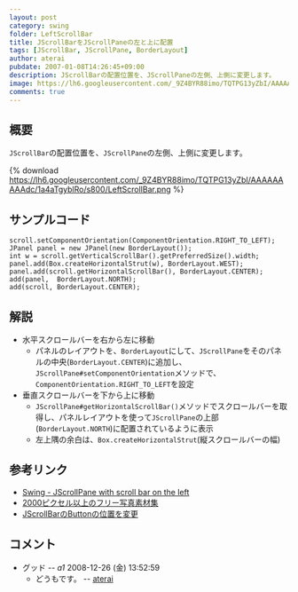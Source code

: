 ```yaml
---
layout: post
category: swing
folder: LeftScrollBar
title: JScrollBarをJScrollPaneの左と上に配置
tags: [JScrollBar, JScrollPane, BorderLayout]
author: aterai
pubdate: 2007-01-08T14:26:45+09:00
description: JScrollBarの配置位置を、JScrollPaneの左側、上側に変更します。
image: https://lh6.googleusercontent.com/_9Z4BYR88imo/TQTPG13yZbI/AAAAAAAAAdc/1a4aTgyblRo/s800/LeftScrollBar.png
comments: true
---
```

## 概要
`JScrollBar`の配置位置を、`JScrollPane`の左側、上側に変更します。

{% download https://lh6.googleusercontent.com/_9Z4BYR88imo/TQTPG13yZbI/AAAAAAAAAdc/1a4aTgyblRo/s800/LeftScrollBar.png %}

## サンプルコード
<pre class="prettyprint"><code>scroll.setComponentOrientation(ComponentOrientation.RIGHT_TO_LEFT);
JPanel panel = new JPanel(new BorderLayout());
int w = scroll.getVerticalScrollBar().getPreferredSize().width;
panel.add(Box.createHorizontalStrut(w), BorderLayout.WEST);
panel.add(scroll.getHorizontalScrollBar(), BorderLayout.CENTER);
add(panel,  BorderLayout.NORTH);
add(scroll, BorderLayout.CENTER);
</code></pre>

## 解説
- 水平スクロールバーを右から左に移動
    - パネルのレイアウトを、`BorderLayout`にして、`JScrollPane`をそのパネルの中央(`BorderLayout.CENTER`)に追加し、`JScrollPane#setComponentOrientation`メソッドで、`ComponentOrientation.RIGHT_TO_LEFT`を設定
- 垂直スクロールバーを下から上に移動
    - `JScrollPane#getHorizontalScrollBar()`メソッドでスクロールバーを取得し、パネルレイアウトを使って`JScrollPane`の上部(`BorderLayout.NORTH`)に配置されているように表示
    - 左上隅の余白は、`Box.createHorizontalStrut`(縦スクロールバーの幅)

<!-- dummy comment line for breaking list -->

## 参考リンク
- [Swing - JScrollPane with scroll bar on the left](https://community.oracle.com/thread/1375964)
- [2000ピクセル以上のフリー写真素材集](http://sozai-free.com/)
- [JScrollBarのButtonの位置を変更](http://ateraimemo.com/Swing/ScrollBarButtonLayout.html)

<!-- dummy comment line for breaking list -->

## コメント
- グッド -- *a1* 2008-12-26 (金) 13:52:59
    - どうもです。 -- [aterai](http://ateraimemo.com/aterai.html)

<!-- dummy comment line for breaking list -->
